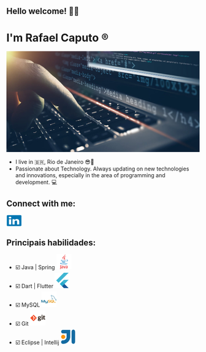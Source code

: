 ## Hello welcome! :raising_hand_man:
# I'm Rafael Caputo  :registered:
![Programing](https://github.com/rafaelcaputodev/Rafaelcaputodev/blob/master/Programa%C3%A7%C3%A3o.jpg)
- I live in :brazil:, Rio de Janeiro :sunglasses::sunrise:
- Passionate about Technology. Always updating on new technologies and innovations, especially in the area of programming and development. :computer:
## Connect with me:

<a href="https://www.linkedin.com/in/rafael-caputo-84a0381b7/" target="_black">
<img align="center" alt="rafael-linkedin" height="30" width="40" src="https://raw.githubusercontent.com/devicons/devicon/master/icons/linkedin/linkedin-original.svg"
style="max-width:100%;">
</a>

##  Principais habilidades:
- :ballot_box_with_check: Java | Spring <img src="https://raw.githubusercontent.com/devicons/devicon/master/icons/java/java-original-wordmark.svg" alt="Java" width="40" height="40" style="max.width:100%;"></img>
- :ballot_box_with_check:  Dart | Flutter <img src="https://raw.githubusercontent.com/devicons/devicon/master/icons/flutter/flutter-original.svg" alt="Flutter" width="40" height="40" style="max.width:100%;"></img>
- :ballot_box_with_check:  MySQL  <img src="https://raw.githubusercontent.com/devicons/devicon/master/icons/mysql/mysql-original-wordmark.svg" alt="MySQL" width="40" height="40" style="max.width:100%;"></img>
- :ballot_box_with_check:  Git  <img src="https://raw.githubusercontent.com/devicons/devicon/master/icons/git/git-original-wordmark.svg" alt="Git" width="40" height="40" style="max.width:100%;"></img>
- :ballot_box_with_check:  Eclipse | Intellij  <img src="https://raw.githubusercontent.com/devicons/devicon/master/icons/intellij/intellij-original.svg" alt="Intellij" width="40" height="40" style="max.width:100%;"></img>



